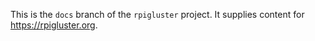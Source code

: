 This is the `docs` branch of the `rpigluster` project.  It supplies content for https://rpigluster.org.
